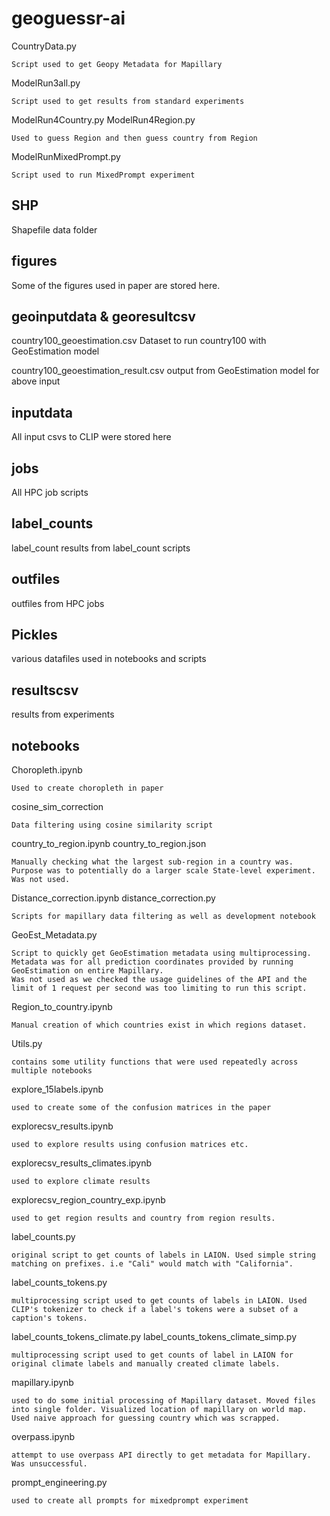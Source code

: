 # geoguessr-ai


CountryData.py
    
    Script used to get Geopy Metadata for Mapillary

ModelRun3all.py

    Script used to get results from standard experiments

ModelRun4Country.py ModelRun4Region.py
    
    Used to guess Region and then guess country from Region

ModelRunMixedPrompt.py

    Script used to run MixedPrompt experiment




## SHP

Shapefile data folder
## figures

Some of the figures used in paper are stored here.

## geoinputdata & georesultcsv

country100_geoestimation.csv
    Dataset to run country100 with GeoEstimation model

country100_geoestimation_result.csv
    output from GeoEstimation model for above input
## inputdata

All input csvs to CLIP were stored here
## jobs

All HPC job scripts
## label_counts

label_count results from label_count scripts
## outfiles

outfiles from HPC jobs 

## Pickles

various datafiles used in notebooks and scripts

## resultscsv

results from experiments

## notebooks

Choropleth.ipynb
    
    Used to create choropleth in paper

cosine_sim_correction
    
    Data filtering using cosine similarity script

country_to_region.ipynb
country_to_region.json
    
    Manually checking what the largest sub-region in a country was. Purpose was to potentially do a larger scale State-level experiment. Was not used.

Distance_correction.ipynb
distance_correction.py
    
    Scripts for mapillary data filtering as well as development notebook

GeoEst_Metadata.py
    
    Script to quickly get GeoEstimation metadata using multiprocessing. Metadata was for all prediction coordinates provided by running GeoEstimation on entire Mapillary.
    Was not used as we checked the usage guidelines of the API and the limit of 1 request per second was too limiting to run this script.

Region_to_country.ipynb
    
    Manual creation of which countries exist in which regions dataset.

Utils.py
    
    contains some utility functions that were used repeatedly across multiple notebooks

explore_15labels.ipynb
    
    used to create some of the confusion matrices in the paper
explorecsv_results.ipynb
    
    used to explore results using confusion matrices etc.
explorecsv_results_climates.ipynb
    
    used to explore climate results
explorecsv_region_country_exp.ipynb
    
    used to get region results and country from region results.

label_counts.py
    
    original script to get counts of labels in LAION. Used simple string matching on prefixes. i.e "Cali" would match with "California".
label_counts_tokens.py
    
    multiprocessing script used to get counts of labels in LAION. Used CLIP's tokenizer to check if a label's tokens were a subset of a caption's tokens.
label_counts_tokens_climate.py
label_counts_tokens_climate_simp.py
    
    multiprocessing script used to get counts of label in LAION for original climate labels and manually created climate labels.



mapillary.ipynb
    
    used to do some initial processing of Mapillary dataset. Moved files into single folder. Visualized location of mapillary on world map. Used naive approach for guessing country which was scrapped.
overpass.ipynb
    
    attempt to use overpass API directly to get metadata for Mapillary. Was unsuccessful.

prompt_engineering.py
    
    used to create all prompts for mixedprompt experiment
